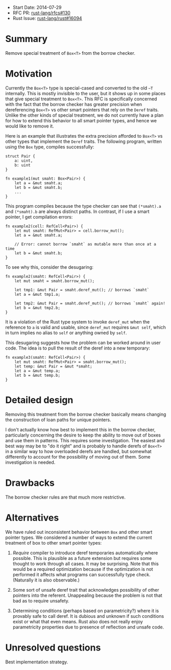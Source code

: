 - Start Date: 2014-07-29
- RFC PR: [rust-lang/rfcs#130](https://github.com/rust-lang/rfcs/pull/130)
- Rust Issue: [rust-lang/rust#16094](https://github.com/rust-lang/rust/issues/16094)

# Summary

Remove special treatment of `Box<T>` from the borrow checker.

# Motivation

Currently the `Box<T>` type is special-cased and converted to the old
`~T` internally. This is mostly invisible to the user, but it shows up
in some places that give special treatment to `Box<T>`. This RFC is
specifically concerned with the fact that the borrow checker has
greater precision when dereferencing `Box<T>` vs other smart pointers
that rely on the `Deref` traits. Unlike the other kinds of special
treatment, we do not currently have a plan for how to extend this
behavior to all smart pointer types, and hence we would like to remove
it.

Here is an example that illustrates the extra precision afforded to
`Box<T>` vs other types that implement the `Deref` traits. The
following program, written using the `Box` type, compiles
successfully:

    struct Pair {
        a: uint,
        b: uint
    }
    
    fn example1(mut smaht: Box<Pair>) {
        let a = &mut smaht.a;
        let b = &mut smaht.b;
        ...
    }

This program compiles because the type checker can see that
`(*smaht).a` and `(*smaht).b` are always distinct paths. In contrast,
if I use a smart pointer, I get compilation errors:

    fn example2(cell: RefCell<Pair>) {
        let mut smaht: RefMut<Pair> = cell.borrow_mut();
        let a = &mut smaht.a;
        
        // Error: cannot borrow `smaht` as mutable more than once at a time
        let b = &mut smaht.b;
    }

To see why this, consider the desugaring:

    fn example2(smaht: RefCell<Pair>) {
        let mut smaht = smaht.borrow_mut();
        
        let tmp1: &mut Pair = smaht.deref_mut(); // borrows `smaht`
        let a = &mut tmp1.a;
        
        let tmp2: &mut Pair = smaht.deref_mut(); // borrows `smaht` again!
        let b = &mut tmp2.b;
    }

It is a violation of the Rust type system to invoke `deref_mut` when
the reference to `a` is valid and usable, since `deref_mut` requires
`&mut self`, which in turn implies no alias to `self` or anything
owned by `self`.

This desugaring suggests how the problem can be worked around in user
code. The idea is to pull the result of the deref into a new temporary:

    fn example3(smaht: RefCell<Pair>) {
        let mut smaht: RefMut<Pair> = smaht.borrow_mut();
        let temp: &mut Pair = &mut *smaht;
        let a = &mut temp.a;
        let b = &mut temp.b;
    }

# Detailed design

Removing this treatment from the borrow checker basically means
changing the construction of loan paths for unique pointers.

I don't actually know how best to implement this in the borrow
checker, particularly concerning the desire to keep the ability to
move out of boxes and use them in patterns. This requires some
investigation. The easiest and best way may be to "do it right" and is
probably to handle derefs of `Box<T>` in a similar way to how
overloaded derefs are handled, but somewhat differently to account for
the possibility of moving out of them. Some investigation is needed.

# Drawbacks

The borrow checker rules are that much more restrictive.

# Alternatives

We have ruled out inconsistent behavior between `Box` and other smart
pointer types. We considered a number of ways to extend the current
treatment of box to other smart pointer types:

1. *Require* compiler to introduce deref temporaries automatically
   where possible. This is plausible as a future extension but
   requires some thought to work through all cases. It may be
   surprising. Note that this would be a required optimization because
   if the optimization is not performed it affects what programs can
   successfully type check. (Naturally it is also observable.)
   
2. Some sort of unsafe deref trait that acknowledges possibility of
   other pointers into the referent. Unappealing because the problem
   is not that bad as to require unsafety.
   
3. Determining conditions (perhaps based on parametricity?) where it
   is provably safe to call deref. It is dubious and unknown if such
   conditions exist or what that even means. Rust also does not really
   enjoy parametricity properties due to presence of reflection and
   unsafe code.

# Unresolved questions

Best implementation strategy.
